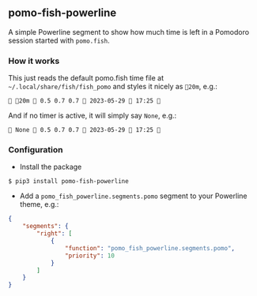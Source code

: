 ## pomo-fish-powerline

A simple Powerline segment to show how much time is left in a Pomodoro session
started with `pomo.fish`.

### How it works

This just reads the default pomo.fish time file at `~/.local/share/fish/fish_pomo`
and styles it nicely as `🍅20m`, e.g.:

```
 🍅20m  0.5 0.7 0.7  2023-05-29  17:25 
```

And if no timer is active, it will simply say `None`, e.g.:

```
 None  0.5 0.7 0.7  2023-05-29  17:25 
```

### Configuration

* Install the package

```console
$ pip3 install pomo-fish-powerline
```

* Add a `pomo_fish_powerline.segments.pomo` segment to your Powerline theme, e.g.:

```json
{
    "segments": {
        "right": [
            {
                "function": "pomo_fish_powerline.segments.pomo",
                "priority": 10
            }
        ]
    }
}
```
